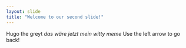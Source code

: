 ```yaml
---
layout: slide
title: "Welcome to our second slide!"
---
```

Hugo the greyt *das wäre jetzt mein witty meme*
Use the left arrow to go back!
